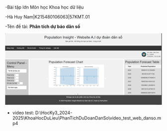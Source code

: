 -Bài tập lớn Môn học Khoa học dữ liệu

-Hà Huy Nam|K215480106063|57KMT.01

-Tên đề tài: **Phân tích dự báo dân số**

![alt text](image-1.png)

- video test: D:\HocKy3_2024-2025\KhoaHocDuLieu\PhanTichDuDoanDanSo\video_test_web_danso.mp4